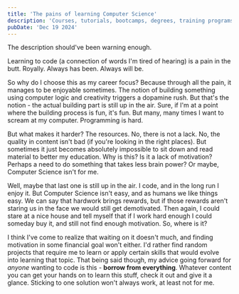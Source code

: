 ```yaml
---
title: 'The pains of learning Computer Science'
description: 'Courses, tutorials, bootcamps, degrees, training programs, mentoring, Zoom meets...'
pubDate: 'Dec 19 2024'
---
```


The description should've been warning enough.

Learning to code (a connection of words I'm tired of hearing) is a pain in the butt. Royally. Always has been. Always will be.

So why do I choose this as my career focus? Because through all the pain, it manages to be enjoyable sometimes. The notion of building something using computer logic and creativity triggers a dopamine rush. But that's the notion - the actual building part is still up in the air. Sure, if I'm at a point where the building process is fun, it's fun. But many, many times I want to scream at my computer. Programming is hard.

But what makes it harder? The resources. No, there is not a lack. No, the quality in content isn't bad (if you're looking in the right places). But sometimes it just becomes absolutely impossible to sit down and read material to better my education. Why is this? Is it a lack of motivation? Perhaps a need to do something that takes less brain power? Or maybe, Computer Science isn't for me.

Well, maybe that last one is still up in the air. I code, and in the long run I enjoy it. But Computer Science isn't easy, and as humans we like things easy. We can say that hardwork brings rewards, but if those rewards aren't staring us in the face we would still get demotivated. Then again, I could stare at a nice house and tell myself that if I work hard enough I could someday buy it, and still not find enough motivation. So, where is it?

I think I've come to realize that waiting on it doesn't much, and finding motivation in some financial goal won't either. I'd rather find random projects that require me to learn or apply certain skills that would evolve into learning that topic. That being said though, my advice going forward for *anyone* wanting to code is this - **borrow from everything**. Whatever content you can get your hands on to learn this stuff, check it out and give it a glance. Sticking to one solution won't always work, at least not for me.
